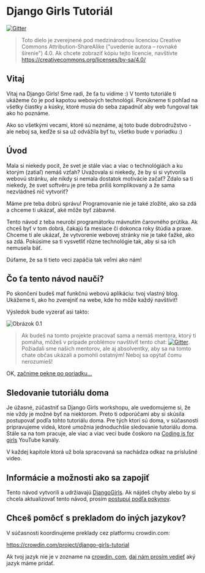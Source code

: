 # Django Girls Tutoriál

[![Gitter](https://badges.gitter.im/DjangoGirls/tutorial.svg)](https://gitter.im/DjangoGirls/tutorial)

> Toto dielo je zverejnené pod medzinárodnou licenciou Creative Commons Attribution-ShareAlike ("uvedenie autora – rovnaké šírenie") 4.0. Ak chcete zobraziť kópiu tejto licencie, navštívte https://creativecommons.org/licenses/by-sa/4.0/

## Vitaj

Vitaj na Django Girls! Sme radi, že ťa tu vidíme :) V tomto tutoriále ti ukážeme čo je pod kapotou webových technológií. Ponúkneme ti pohľad na všetky čiastky a kúsky, ktoré musia do seba zapadnúť aby web fungoval tak ako ho poznáme.

Ako so všetkými vecami, ktoré sú neznáme, aj toto bude dobrodružstvo - ale neboj sa, keďže si sa už odvážila byť tu, všetko bude v poriadku :)

## Úvod

Mala si niekedy pocit, že svet je stále viac a viac o technológiách a ku ktorým (zatiaľ) nemáš vzťah? Uvažovala si niekedy, že by si si vytvorila webovú stránku, ale nikdy si nemala dostatok motivácie začať? Zdalo sa ti niekedy, že svet softvéru je pre teba príliš komplikovaný a že sama nezvládneš nič vytvoriť?

Máme pre teba dobrú správu! Programovanie nie je také zložité, ako sa zdá a chceme ti ukázať, aké môže byť zábavné.

Tento návod z teba neurobí programátorku mávnutím čarovného prútika. Ak chceš byť v tom dobrá, čakajú ťa mesiace či dokonca roky štúdia a praxe. Chceme ti ale ukázať, že vytvorenie webovej stránky nie je také ťažké, ako sa zdá. Pokúsime sa ti vysvetliť rôzne technológie tak, aby si sa ich nemusela báť.

Dúfame, že sa ti tieto veci zapáčia tak veľmi ako nám!

## Čo ťa tento návod naučí?

Po skončení budeš mať funkčnú webovú aplikáciu: tvoj vlastný blog. Ukážeme ti, ako ho zverejniť na webe, kde ho môže každý navštíviť!

Výsledok bude vyzerať asi takto:

![Obrázok 0.1](images/application.png)

> Ak budeš na tomto projekte pracovať sama a nemáš mentora, ktorý ti pomáha, môžeš v prípade problémov navštíviť tento chat: [![Gitter](https://badges.gitter.im/DjangoGirls/tutorial.svg)](https://gitter.im/DjangoGirls/tutorial). Požiadali sme našich mentorov, ale aj absolventky, aby sa na tomto chate občas ukázali a pomohli ostatným! Neboj sa opýtať čomu nerozumieš!

OK, [začnime pekne po poriadku...](./how_the_internet_works/README.md)

## Sledovanie tutoriálu doma

Je úžasné, zúčastniť sa Django Girls workshopu, ale uvedomujeme si, že nie vždy je možné byť na niektorom. Preto ti odporúčami aby si skúsila postupovať podľa tohto tutoriálu doma. Pre tých ktorí sú doma, v súčasnosti pripravujeme videá, ktoré umožnia jednoduchšie sledovanie tutoriálu doma. Stále sa na tom pracuje, ale viac a viac vecí bude čoskoro na [Coding is for girls](https://www.youtube.com/channel/UC0hNd2uW8jTR5K3KBzRuG2A/feed) YouTube kanály.

V každej kapitole ktorá už bola spracovaná sa nachádza odkaz na príslušné video.

## Informácie a možnosti ako sa zapojiť

Tento návod vytvorili a udržiavajú [DjangoGirls](https://djangogirls.org/). Ak nájdeš chyby alebo by si chcela aktualizovať tento návod, prosím [postupuj podľa pokynov](https://github.com/DjangoGirls/tutorial/blob/master/README.md).

## Chceš pomôcť s prekladom do iných jazykov?

V súčasnosti koordinujeme preklady cez platformu crowdin.com:

https://crowdin.com/project/django-girls-tutorial

Ak tvoj jazyk nie je v zozname na [crowdin. com](https://crowdin.com/), [daj nám prosím vedieť](https://github.com/DjangoGirls/tutorial/issues/new) aký jazyk máme pridať.